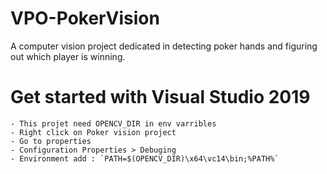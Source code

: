 # VPO-PokerVision
A computer vision project dedicated in detecting poker hands and figuring out which player is winning.

# Get started with Visual Studio 2019
    - This projet need OPENCV_DIR in env varribles
    - Right click on Poker vision project
    - Go to properties
    - Configuration Properties > Debuging 
    - Environment add : `PATH=$(OPENCV_DIR)\x64\vc14\bin;%PATH%`
